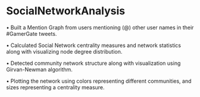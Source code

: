 # SocialNetworkAnalysis

•	Built a Mention Graph from users mentioning (@) other user names in their #GamerGate tweets. 

•	Calculated Social Network centrality measures and network statistics along with visualizing node degree distribution. 

•	Detected community network structure along with visualization using Girvan-Newman algorithm. 

• Plotting the network using colors representing different communities, and sizes representing a centrality measure.
